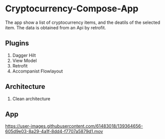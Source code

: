 # Cryptocurrency-Compose-App

The app show a list of cryptocurrency items, and the deatils of the selected item. The data is obtained from an Api by retrofit.

## Plugins
1. Dagger Hilt
2. View Model
3. Retrofit
4. Accompanist Flowlayout

## Architecture
1. Clean architecture

## App
https://user-images.githubusercontent.com/61483018/139364656-605d9e03-8a29-4a1f-8dd4-f7707a5879d1.mov




